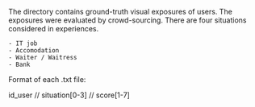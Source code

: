 The directory contains ground-truth visual exposures of users. The exposures were evaluated by crowd-sourcing. There are four situations considered in experiences.

	- IT job
	- Accomodation
	- Waiter / Waitress
	- Bank

Format of each .txt file:

id_user // situation[0-3]  // score[1-7] 